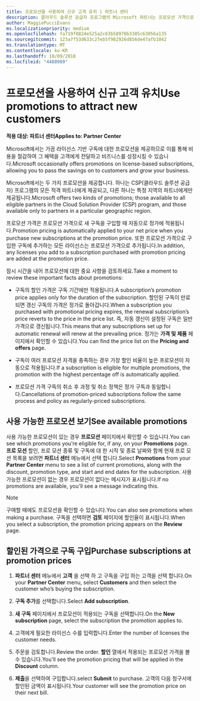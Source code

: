 ```yaml
---
title: 프로모션을 사용하여 신규 고객 유치 | 파트너 센터
description: 클라우드 솔루션 공급자 프로그램의 Microsoft 파트너는 프로모션 가격으로 구독을 구입하여 그 절감 혜택을 고객에게 전달할 수 있습니다.
author: MaggiePucciEvans
ms.localizationpriority: medium
ms.openlocfilehash: fa719f0824e525a2c63b58970b3385c63056a135
ms.sourcegitcommit: 123a7f53d633c27eb5f982926d856de47afb1042
ms.translationtype: MT
ms.contentlocale: ko-KR
ms.lasthandoff: 10/09/2018
ms.locfileid: "4488989"
---
```

# <a name="use-promotions-to-attract-new-customers"></a><span data-ttu-id="d82e4-103">프로모션을 사용하여 신규 고객 유치</span><span class="sxs-lookup"><span data-stu-id="d82e4-103">Use promotions to attract new customers</span></span>  

**<span data-ttu-id="d82e4-104">적용 대상: 파트너 센터</span><span class="sxs-lookup"><span data-stu-id="d82e4-104">Applies to: Partner Center</span></span>**

<!--[FWLink: https://go.microsoft.com/fwlink/?linkid=852469]-->

<span data-ttu-id="d82e4-105">Microsoft에서는 가끔 라이선스 기반 구독에 대한 프로모션을 제공하므로 이를 통해 비용을 절감하여 그 혜택을 고객에게 전달하고 비즈니스를 성장시킬 수 있습니다.</span><span class="sxs-lookup"><span data-stu-id="d82e4-105">Microsoft occasionally offers promotions on license-based subscriptions, allowing you to pass the savings on to customers and grow your business.</span></span> 

<span data-ttu-id="d82e4-106">Microsoft에서는 두 가지 프로모션을 제공합니다. 하나는 CSP(클라우드 솔루션 공급자) 프로그램의 모든 적격 파트너에게 제공되고, 다른 하나는 특정 지역의 파트너에게만 제공됩니다.</span><span class="sxs-lookup"><span data-stu-id="d82e4-106">Microsoft offers two kinds of promotions; those available to all eligible partners in the Cloud Solution Provider (CSP) program, and those available only to partners in a particular geographic region.</span></span>

<span data-ttu-id="d82e4-107">프로모션 가격은 프로모션 가격으로 새 구독을 구입할 때 자동으로 정가에 적용됩니다.</span><span class="sxs-lookup"><span data-stu-id="d82e4-107">Promotion pricing is automatically applied to your net price when you purchase new subscriptions at the promotion price.</span></span> <span data-ttu-id="d82e4-108">또한 프로모션 가격으로 구입한 구독에 추가하는 모든 라이선스는 프로모션 가격으로 추가됩니다.</span><span class="sxs-lookup"><span data-stu-id="d82e4-108">In addition, any licenses you add to a subscription purchased with promotion pricing are added at the promotion price.</span></span> 

<span data-ttu-id="d82e4-109">잠시 시간을 내어 프로모션에 대한 중요 사항을 검토하세요.</span><span class="sxs-lookup"><span data-stu-id="d82e4-109">Take a moment to review these important facts about promotions:</span></span>

-   <span data-ttu-id="d82e4-110">구독의 할인 가격은 구독 기간에만 적용됩니다.</span><span class="sxs-lookup"><span data-stu-id="d82e4-110">A subscription’s promotion price applies only for the duration of the subscription.</span></span> <span data-ttu-id="d82e4-111">할인된 구독이 만료되면 갱신 구독의 가격은 정가로 돌아갑니다.</span><span class="sxs-lookup"><span data-stu-id="d82e4-111">When a subscription you purchased with promotional pricing expires, the renewal subscription’s price reverts to the price in the price list.</span></span> <span data-ttu-id="d82e4-112">즉, 자동 갱신이 설정된 구독은 일반 가격으로 갱신됩니다.</span><span class="sxs-lookup"><span data-stu-id="d82e4-112">This means that any subscriptions set up for automatic renewal will renew at the prevailing price.</span></span> <span data-ttu-id="d82e4-113">정가는 **가격 및 제품** 페이지에서 확인할 수 있습니다.</span><span class="sxs-lookup"><span data-stu-id="d82e4-113">You can find the price list on the **Pricing and offers** page.</span></span> 

-   <span data-ttu-id="d82e4-114">구독이 여러 프로모션 자격을 충족하는 경우 가장 할인 비율이 높은 프로모션이 자동으로 적용됩니다.</span><span class="sxs-lookup"><span data-stu-id="d82e4-114">If a subscription is eligible for multiple promotions, the promotion with the highest percentage off is automatically applied.</span></span>

-   <span data-ttu-id="d82e4-115">프로모션 가격 구독의 취소 후 과정 및 취소 정책은 정가 구독과 동일합니다.</span><span class="sxs-lookup"><span data-stu-id="d82e4-115">Cancellations of promotion-priced subscriptions follow the same process and policy as regularly-priced subscriptions.</span></span>

## <a name="see-available-promotions"></a><span data-ttu-id="d82e4-116">사용 가능한 프로모션 보기</span><span class="sxs-lookup"><span data-stu-id="d82e4-116">See available promotions</span></span>

<span data-ttu-id="d82e4-117">사용 가능한 프로모션이 있는 경우 **프로모션** 페이지에서 확인할 수 있습니다.</span><span class="sxs-lookup"><span data-stu-id="d82e4-117">You can see which promotions you’re eligible for, if any, on your **Promotions** page.</span></span> <span data-ttu-id="d82e4-118">**프로 모션** 할인, 프로 모션 종류 및 구독에 대 한 시작 및 종료 날짜와 함께 현재 프로 모션 목록을 보려면 **파트너 센터** 메뉴에서 선택 합니다.</span><span class="sxs-lookup"><span data-stu-id="d82e4-118">Select **Promotions** from your **Partner Center** menu to see a list of current promotions, along with the discount, promotion type, and start and end dates for the subscription.</span></span> <span data-ttu-id="d82e4-119">사용 가능한 프로모션이 없는 경우 프로모션이 없다는 메시지가 표시됩니다.</span><span class="sxs-lookup"><span data-stu-id="d82e4-119">If no promotions are available, you'll see a message indicating this.</span></span> 

> [!NOTE]  
> <span data-ttu-id="d82e4-120">구매할 때에도 프로모션을 확인할 수 있습니다.</span><span class="sxs-lookup"><span data-stu-id="d82e4-120">You can also see promotions when making a purchase.</span></span> <span data-ttu-id="d82e4-121">구독을 선택하면 **검토** 페이지에 할인율이 표시됩니다.</span><span class="sxs-lookup"><span data-stu-id="d82e4-121">When you select a subscription, the promotion pricing appears on the **Review** page.</span></span>

## <a name="purchase-subscriptions-at-promotion-prices"></a><span data-ttu-id="d82e4-122">할인된 가격으로 구독 구입</span><span class="sxs-lookup"><span data-stu-id="d82e4-122">Purchase subscriptions at promotion prices</span></span>

1. <span data-ttu-id="d82e4-123">**파트너 센터** 메뉴에서 **고객** 을 선택 하 고 구독을 구입 하는 고객을 선택 합니다.</span><span class="sxs-lookup"><span data-stu-id="d82e4-123">On your **Partner Center** menu, select **Customers** and then select the customer who’s buying the subscription.</span></span> 

2. <span data-ttu-id="d82e4-124">**구독 추가**를 선택합니다.</span><span class="sxs-lookup"><span data-stu-id="d82e4-124">Select **Add subscription**.</span></span>

3. <span data-ttu-id="d82e4-125">**새 구독** 페이지에서 프로모션이 적용되는 구독을 선택합니다.</span><span class="sxs-lookup"><span data-stu-id="d82e4-125">On the **New subscription** page, select the subscription the promotion applies to.</span></span>

4. <span data-ttu-id="d82e4-126">고객에게 필요한 라이선스 수를 입력합니다.</span><span class="sxs-lookup"><span data-stu-id="d82e4-126">Enter the number of licenses the customer needs.</span></span> 

5. <span data-ttu-id="d82e4-127">주문을 검토합니다.</span><span class="sxs-lookup"><span data-stu-id="d82e4-127">Review the order.</span></span> <span data-ttu-id="d82e4-128">**할인** 열에서 적용되는 프로모션 가격을 볼 수 있습니다.</span><span class="sxs-lookup"><span data-stu-id="d82e4-128">You'll see the promotion pricing that will be applied in the **Discount** column.</span></span>  

6.  <span data-ttu-id="d82e4-129">**제출**을 선택하여 구입합니다.</span><span class="sxs-lookup"><span data-stu-id="d82e4-129">select **Submit** to purchase.</span></span> <span data-ttu-id="d82e4-130">고객의 다음 청구서에 할인된 금액이 표시됩니다.</span><span class="sxs-lookup"><span data-stu-id="d82e4-130">Your customer will see the promotion price on their next bill.</span></span>  



